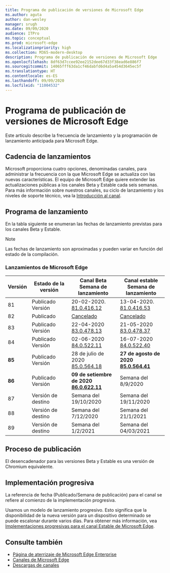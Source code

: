 ```yaml
---
title: Programa de publicación de versiones de Microsoft Edge
ms.author: aguta
author: dan-wesley
manager: srugh
ms.date: 09/09/2020
audience: ITPro
ms.topic: conceptual
ms.prod: microsoft-edge
ms.localizationpriority: high
ms.collection: M365-modern-desktop
description: Programa de publicación de versiones de Microsoft Edge
ms.openlocfilehash: 8df63d7ccee92ee2152dee67d33f38ead6e886f7
ms.sourcegitcommit: 14065fff63da1cf46dabfd6d4a5a454d3645ec5f
ms.translationtype: HT
ms.contentlocale: es-ES
ms.lasthandoff: 09/09/2020
ms.locfileid: "11004532"
---
```

# Programa de publicación de versiones de Microsoft Edge

Este artículo describe la frecuencia de lanzamiento y la programación de lanzamiento anticipada para Microsoft Edge.

## Cadencia de lanzamientos

Microsoft proporciona cuatro opciones, denominadas canales, para administrar la frecuencia con la que Microsoft Edge se actualiza con las nuevas características. El equipo de Microsoft Edge quiere extender las actualizaciones públicas a los canales Beta y Estable cada seis semanas. Para más información sobre nuestros canales, su ciclo de lanzamiento y los niveles de soporte técnico, vea la [Introducción al canal](https://docs.microsoft.com/DeployEdge/microsoft-edge-channels#channel-overview).

## Programa de lanzamiento

En la tabla siguiente se enumeran las fechas de lanzamiento previstas para los canales Beta y Estable.

> [!NOTE]
> Las fechas de lanzamiento son aproximadas y pueden variar en función del estado de la compilación.

### Lanzamientos de Microsoft Edge

| Versión | Estado de la versión | Canal Beta<br>Semana de lanzamiento | Canal estable<br>Semana de lanzamiento |
|---------|-----|------|--------|
| 81 | Publicado<br>Versión | 20-02-2020.<br>[81.0.416.12](https://docs.microsoft.com/DeployEdge/microsoft-edge-relnote-beta-channel#version-81041612-february-20) | 13-04-2020.<br>[81.0.416.53](https://docs.microsoft.com/DeployEdge/microsoft-edge-relnote-stable-channel#version-81041653-april-13) |
| 82 | Publicado | [Cancelado](https://blogs.windows.com/msedgedev/2020/03/20/update-stable-channel-releases/) | [Cancelado](https://blogs.windows.com/msedgedev/2020/03/20/update-stable-channel-releases/) |
| 83 | Publicado<br>Versión | 22-04-2020<br>[83.0.478.13](https://docs.microsoft.com/DeployEdge/microsoft-edge-relnote-beta-channel#version-83047813-april-22) | 21-05-2020<br> [83.0.478.37](https://docs.microsoft.com/DeployEdge/microsoft-edge-relnote-stable-channel#version-83047837-may-21) |
| 84 | Publicado<br>Versión | 02-06-2020<br>[84.0.522.11](https://docs.microsoft.com/DeployEdge/microsoft-edge-relnote-beta-channel#version-84052211-june-2) | 16-07-2020<br> [84.0.522.40](https://docs.microsoft.com/DeployEdge/microsoft-edge-relnote-stable-channel#version-84052240-july-16) |
| **85** | Publicado<br>Versión | 28 de julio de 2020<br>[85.0.564.18](https://docs.microsoft.com/DeployEdge/microsoft-edge-relnote-beta-channel#version-85056418-july-28)  | **27 de agosto de 2020**<br>**[85.0.564.41](https://docs.microsoft.com/DeployEdge/microsoft-edge-relnote-stable-channel#version-85056441-august-27)** |
| **86** | Publicado<br>Versión | **09 de setiembre de 2020**<br>**[86.0.622.11](https://docs.microsoft.com/DeployEdge/microsoft-edge-relnote-beta-channel#version-86062211-september-9)** | Semana del 8/9/2020 |
| 87 | Versión de destino | Semana del 19/10/2020 | Semana del 19/11/2020 |
| 88 | Versión de destino | Semana del 7/12/2020 | Semana del 21/1/2021 |
| 89 | Versión de destino | Semana del 1/2/2021 | Semana del 04/03/2021 |

## Proceso de publicación

El desencadenador para las versiones Beta y Estable es una versión de Chromium equivalente.

## Implementación progresiva

La referencia de fecha (Publicado/Semana de publicación) para el canal se refiere al comienzo de la implementación progresiva.

Usamos un modelo de lanzamiento progresivo. Esto significa que la disponibilidad de la nueva versión para un dispositivo determinado se puede escalonar durante varios días. Para obtener más información, vea [Implementaciones progresivas para el canal Estable de Microsoft Edge](microsoft-edge-update-progressive-rollout.md).

## Consulte también

- [Página de aterrizaje de Microsoft Edge Enterprise](https://aka.ms/EdgeEnterprise)
- [Canales de Microsoft Edge](microsoft-edge-channels.md)
- [Descargas de canales](https://www.microsoft.com/edge/business/download)
